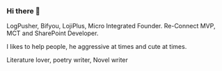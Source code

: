 ### Hi there 👋


LogPusher, Bifyou, LojiPlus, Micro Integrated Founder.
Re-Connect MVP, MCT and SharePoint Developer.

I likes to help people, he aggressive at times and cute at times.

Literature lover, poetry writer, Novel writer


<!--
**eravse/eravse** is a ✨ _special_ ✨ repository because its `README.md` (this file) appears on your GitHub profile.


[![HitCount](http://hits.dwyl.com/eravse/eravse.svg)](http://hits.dwyl.com/eravse/eravse)


Here are some ideas to get you started:

- 🔭 I’m currently working on ...
- 🌱 I’m currently learning ...
- 👯 I’m looking to collaborate on ...
- 🤔 I’m looking for help with ...
- 💬 Ask me about ...

- 📫 How to reach me: ...
- 😄 Pronouns: ...
- ⚡ Fun fact: ...
-->
